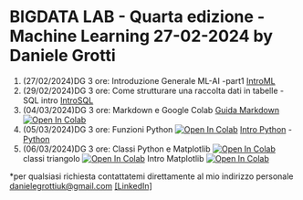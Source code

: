 # BIGDATA LAB - Quarta edizione - Machine Learning 27-02-2024 by Daniele Grotti

1. (27/02/2024)DG 3 ore: Introduzione Generale ML-AI -part1 [IntroML](pdf/00_intro_ML.pdf)
2. (29/02/2024)DG 3 ore: Come strutturare una raccolta dati in tabelle - SQL intro [IntroSQL](pdf/SQL_Intro.pdf)
3. (04/03/2024)DG 3 ore: Markdown e Google Colab [Guida Markdown](pdf/guida-markdown-ita.pdf)
[![Open In Colab](https://colab.research.google.com/assets/colab-badge.svg)](https://colab.research.google.com/github/Frenz86/machine-learning-course/blob/main/python/012_Markdown_Colab.ipynb)
4. (05/03/2024)DG 3 ore: Funzioni Python  [![Open In Colab](https://colab.research.google.com/assets/colab-badge.svg)](https://colab.research.google.com/github/Frenz86/machine-learning-course/blob/main/python/02_intro.ipynb)  [Intro Python](pdf/IntroPython.pdf) - [Python](pdf/Python.pdf)
5. (06/03/2024)DG 3 ore: Classi Python  e Matplotlib
[![Open In Colab](https://colab.research.google.com/assets/colab-badge.svg)](https://colab.research.google.com/github/Frenz86/machine-learning-course/blob/main/python/Lez05/Classi_easy2.ipynb) classi triangolo [![Open In Colab](https://colab.research.google.com/assets/colab-badge.svg)](https://colab.research.google.com/github/Frenz86/machine-learning-course/blob/main/python/Lez05/Intro_classi_triang.ipynb) Intro Matplotlib [![Open In Colab](https://colab.research.google.com/assets/colab-badge.svg)](https://colab.research.google.com/github/Frenz86/machine-learning-course/blob/main/python/Lez05/02_short_Matplotlib.ipynb)


*per qualsiasi richiesta contattatemi direttamente al mio indirizzo personale danielegrottiuk@gmail.com [[LinkedIn]](https://www.linkedin.com/in/daniele-grotti/)

